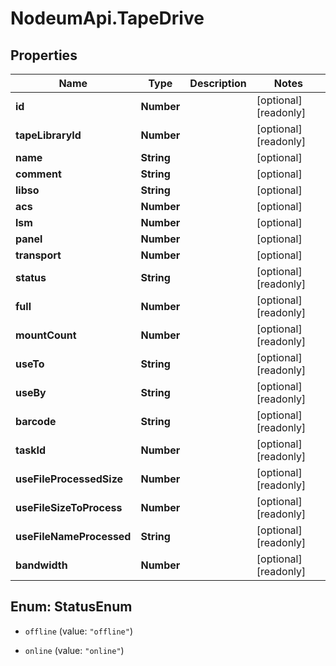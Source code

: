 # NodeumApi.TapeDrive

## Properties

Name | Type | Description | Notes
------------ | ------------- | ------------- | -------------
**id** | **Number** |  | [optional] [readonly] 
**tapeLibraryId** | **Number** |  | [optional] [readonly] 
**name** | **String** |  | [optional] 
**comment** | **String** |  | [optional] 
**libso** | **String** |  | [optional] 
**acs** | **Number** |  | [optional] 
**lsm** | **Number** |  | [optional] 
**panel** | **Number** |  | [optional] 
**transport** | **Number** |  | [optional] 
**status** | **String** |  | [optional] [readonly] 
**full** | **Number** |  | [optional] [readonly] 
**mountCount** | **Number** |  | [optional] [readonly] 
**useTo** | **String** |  | [optional] [readonly] 
**useBy** | **String** |  | [optional] [readonly] 
**barcode** | **String** |  | [optional] [readonly] 
**taskId** | **Number** |  | [optional] [readonly] 
**useFileProcessedSize** | **Number** |  | [optional] [readonly] 
**useFileSizeToProcess** | **Number** |  | [optional] [readonly] 
**useFileNameProcessed** | **String** |  | [optional] [readonly] 
**bandwidth** | **Number** |  | [optional] [readonly] 



## Enum: StatusEnum


* `offline` (value: `"offline"`)

* `online` (value: `"online"`)




